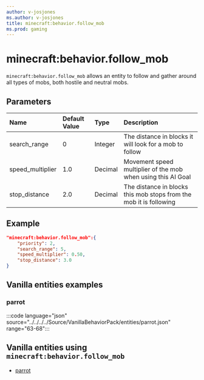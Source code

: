```yaml
---
author: v-josjones
ms.author: v-josjones
title: minecraft:behavior.follow_mob
ms.prod: gaming
---
```


# minecraft:behavior.follow_mob

`minecraft:behavior.follow_mob` allows an entity to follow and gather around all types of mobs, both hostile and neutral mobs.

## Parameters

|Name |Default Value  |Type  |Description  |
|:----------|:----------|:----------|:----------|
|search_range| 0| Integer| The distance in blocks it will look for a mob to follow |
|speed_multiplier| 1.0| Decimal| Movement speed multiplier of the mob when using this AI Goal |
|stop_distance| 2.0|Decimal| The distance in blocks this mob stops from the mob it is following |

## Example

```json
"minecraft:behavior.follow_mob":{
    "priority": 2,
    "search_range": 5,
    "speed_multiplier": 0.50,
    "stop_distance": 3.0
}
```

## Vanilla entities examples

### parrot

:::code language="json" source="../../../../Source/VanillaBehaviorPack/entities/parrot.json" range="63-68":::

## Vanilla entities using `minecraft:behavior.follow_mob`

- [parrot](../../../../Source/VanillaBehaviorPack_Snippets/entities/parrot.md)